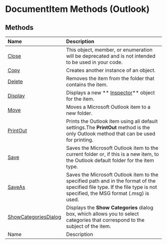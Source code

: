 
# DocumentItem Methods (Outlook)

## Methods



|**Name**|**Description**|
|:-----|:-----|
| [Close](400d28a9-bdae-0885-8eac-98e4ff6eac4b.md)|This object, member, or enumeration will be deprecated and is not intended to be used in your code. |
| [Copy](d5c221dd-b718-f566-764f-b0c5c5ef4430.md)|Creates another instance of an object.|
| [Delete](b9c2c20c-2e3e-5f2f-9a40-10c5a64bcd35.md)|Removes the item from the folder that contains the item.|
| [Display](828924eb-ab76-4db1-5ae4-d0296d56996e.md)|Displays a new  ** [Inspector](d7384756-669c-0549-1032-c3b864187994.md)** object for the item.|
| [Move](326006b8-5cd2-7035-9228-18265ec2fcbe.md)|Moves a Microsoft Outlook item to a new folder.|
| [PrintOut](d60f62a9-1fc0-4515-5ad9-a377b6aa9276.md)|Prints the Outlook item using all default settings.The  **PrintOut** method is the only Outlook method that can be used for printing.|
| [Save](0cb1716d-6e53-6188-0feb-3c4ece9ab0a6.md)|Saves the Microsoft Outlook item to the current folder or, if this is a new item, to the Outlook default folder for the item type.|
| [SaveAs](b9264e62-1302-617f-4c9d-74844c96a38d.md)|Saves the Microsoft Outlook item to the specified path and in the format of the specified file type. If the file type is not specified, the MSG format (.msg) is used.|
| [ShowCategoriesDialog](ad74ea74-3281-837e-f14e-297dbca29693.md)|Displays the  **Show Categories** dialog box, which allows you to select categories that correspond to the subject of the item.|
|Name|Description|
